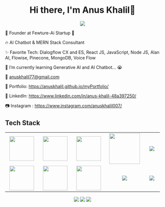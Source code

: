 <body>
  <div align="center">
    <h1> Hi there, I'm Anus Khalil👋</h1>
  </div>
<p align="center">
<a href="https://github.com/hammad-air"><img src="https://readme-typing-svg.herokuapp.com/?lines=AI+Chatbot+and+Web+Developer;Mern+Stack+Developer&font=Roboto&size=26&duration=3500&pause=500&center=true&width=500&height=50&color=eab676"></a>
	
<!-- ## My WordPress Course 
- [Mubashar Nouman](https://www.youtube.com/channel/UC6lUUWMyuiibsJzV8BNdaEQ)
 -->

🤵 Founder at Fewture-Ai Startup 🤖

🔥 AI Chatbot & MERN Stack Consultant 

✨ Favorite Tech: Dialogflow CX and ES, React JS, JavaScript, Node JS, Alan AI, Flowise, Pinecone, MongoDB, Voice Flow

📓 I’m currently learning Generative AI and AI Chatbot... 😭

📧 anuskhalil77@gmail.com

🎨 Portfolio: https://anuskhalil.github.io/myPortfolio/

💼 LinkedIn: https://www.linkedin.com/in/anus-khalil-48a397250/

📷 Instagram : https://www.instagram.com/anuskhalil007/
 
<h2>Tech Stack</h2>

<table width="100">
<tr>
    <td align='center' width="200">
        <img src="https://www.svgrepo.com/show/353648/dialogflow.svg" width="80">
    </td>

  <td align='center' width="200">
        <img src="https://www.datanami.com/wp-content/uploads/2022/03/pinecone_logo.png"  width="80">
    </td>
 <td align='center' width="200">
        <img src="https://github.com/abranhe/programming-languages-logos/blob/master/src/javascript/javascript.svg" width="80">
    </td>
 <td align='center' width="200">
        <img src="https://voicebot.ai/wp-content/uploads/2019/10/alan.jpg" width="100">
    </td>
 <td align='center' width="200">
        <img src="https://www.vectorlogo.zone/logos/reactjs/reactjs-ar21.svg">
    </td>
 
</tr>
 
<tr>
    <td align='center'>
        <img src="https://upload.wikimedia.org/wikipedia/commons/thumb/3/38/HTML5_Badge.svg/600px-HTML5_Badge.svg.png"  width="80">
    </td>
    <td align='center'>
        <img src="https://res.cloudinary.com/apideck/image/upload/v1683273293/icons/flowiseai.png" width="80">
    </td>
 <td align='center'>
        <img src="https://miro.medium.com/v2/resize:fit:600/0*2E9-J5WPFbVI_d32" width="80">
    </td>
     <td align='center'>
        <img src="https://upload.wikimedia.org/wikipedia/commons/thumb/9/93/MongoDB_Logo.svg/2560px-MongoDB_Logo.svg.png">
    </td>
	<td align='center'>
        <img src="https://encrypted-tbn0.gstatic.com/images?q=tbn:ANd9GcT0G-WyJpBs1ucUkPZLYvJRI61ZWl4v1zjCcBXemTHzNkfWmOmoB75KOQn_eiBtLoyNhw&usqp=CAU">
    </td>
</tr>
 

    
</table>
</p>
<p align="center">
<a href="https://www.linkedin.com/in/anus-khalil-48a397250/"><img src="https://img.shields.io/badge/-Anus%20Khalil-0077B5?style=flat&logo=Linkedin&logoColor=white"/></a>
<a href="mailto:anuskhalil77@gmail.com"><img src="https://img.shields.io/badge/-anuskhalil77@gmail.com-D14836?style=flat&logo=Gmail&logoColor=white"/></a>
<a href="https://www.instagram.com/anuskhalil007/"><img src="https://img.shields.io/badge/-@anuskhalil007-E4405F?style=flat&logo=Instagram&logoColor=white"/></a>
 </p>
 
<br>

